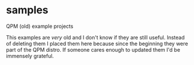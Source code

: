 # samples

QPM (old) example projects

This examples are _very_ old and I don't know if they are still useful.
Instead of deleting them I placed them here because since the beginning they were part of the QPM distro.
If someone cares enough to updated them I'd be immensely grateful.

